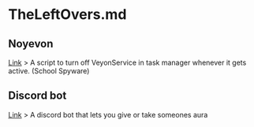 # TheLeftOvers.md

## Noyevon  
[Link](https://github.com/Fungichi/Noyevon) > A script to turn off VeyonService in task manager whenever it gets active. (School Spyware)
## Discord bot  
[Link](https://github.com/Fungichi/Discordbot) > A discord bot that lets you give or take someones aura
